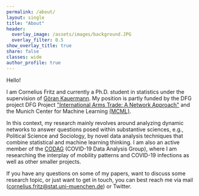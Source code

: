```yaml
---
permalink: /about/
layout: single
title: "About"
header:
  overlay_image: /assets/images/background.JPG
  overlay_filter: 0.5
show_overlay_title: true
share: false
classes: wide
author_profile: true  
---
```


Hello! 

I am Cornelius Fritz and currently a Ph.D. student in statistics under the supervision of [Göran Kauermann](https://www.en.wisostat.statistik.uni-muenchen.de/personen/lehrstuhlinhaber/kauermann/index.html). My position is partly funded by the DFG project DFG Project ["International Arms Trade: A Network Approach"](https://www.arms-trade-research.uni-muenchen.de/index.html) and the  Munich Center for Machine Learning [(MCML)](https://mcml.ai/). <br>

In this context, my research mainly revolves around analyzing dynamic networks to answer questions posed within substantive sciences, e.g., Political Science and Sociology, by novel data analysis techniques that combine statistical and machine learning thinking. I am also an active member of the [CODAG](https://www.covid19.statistik.uni-muenchen.de/index.html) (COVID-19 Data Analysis Group), where I am researching the interplay of mobility patterns and COVID-19 infections as well as other smaller projects. <br>

If you have any questions on some of my papers, want to discuss some research topic, or just want to get in touch, you can best reach me via mail (cornelius.fritz@stat.uni-muenchen.de) or Twitter. 


